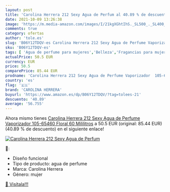 ```yaml
---
layout: post
title: 'Carolina Herrera 212 Sexy Agua de Perfum al 40.89 % de descuento'
date: 2021-10-09 13:26:38
image: 'https://m.media-amazon.com/images/I/21kgXGhtIhS._SL500_._SL400_.jpg'
comments: true
category: ofertas
author: 'tole.es'
slug: 'B06Y12TDQV-es Carolina Herrera 212 Sexy Agua de Perfume Vaporizador...'
sku: 'B06Y12TDQV-es'
tags: [ 'Agua de perfume para mujeres','Belleza','Fragancias para mujeres','Perfumes y fragancias','agua','carolina herrera','de','perfume', ]
actualPrice: 50.5 EUR
currency: EUR
price: 50.5
comparePrice: 85.44 EUR
prodname: 'Carolina Herrera 212 Sexy Agua de Perfume Vaporizador  105-65460   Floral  60 Mililitros'
country: 'es'
flag: '🇪🇸'
brand: 'CAROLINA HERRERA'
buyurl: 'https://www.amazon.es/dp/B06Y12TDQV/?tag=tolees-21'
descuento: '40.89'
average: '56.755'
---
```


Ahora mismo tienes [Carolina Herrera 212 Sexy Agua de Perfume Vaporizador  105-65460   Floral  60 Mililitros](https://www.amazon.es/dp/B06Y12TDQV/?tag=tolees-21) a 50.5 EUR (original: 85.44 EUR) (40.89 %  de descuento) en el siguiente enlace!

[![Carolina Herrera 212 Sexy Agua de Perfum](https://m.media-amazon.com/images/I/21kgXGhtIhS._SL500_._SL400_.jpg)](https://www.amazon.es/dp/B06Y12TDQV/?tag=tolees-21)

🔎:

- Diseño funcional
- Tipo de producto: agua de perfume
- Marca: Carolina Herrera
- Género: mujer

[🛒 Visítala!!!](https://www.amazon.es/dp/B06Y12TDQV/?tag=tolees-21)
